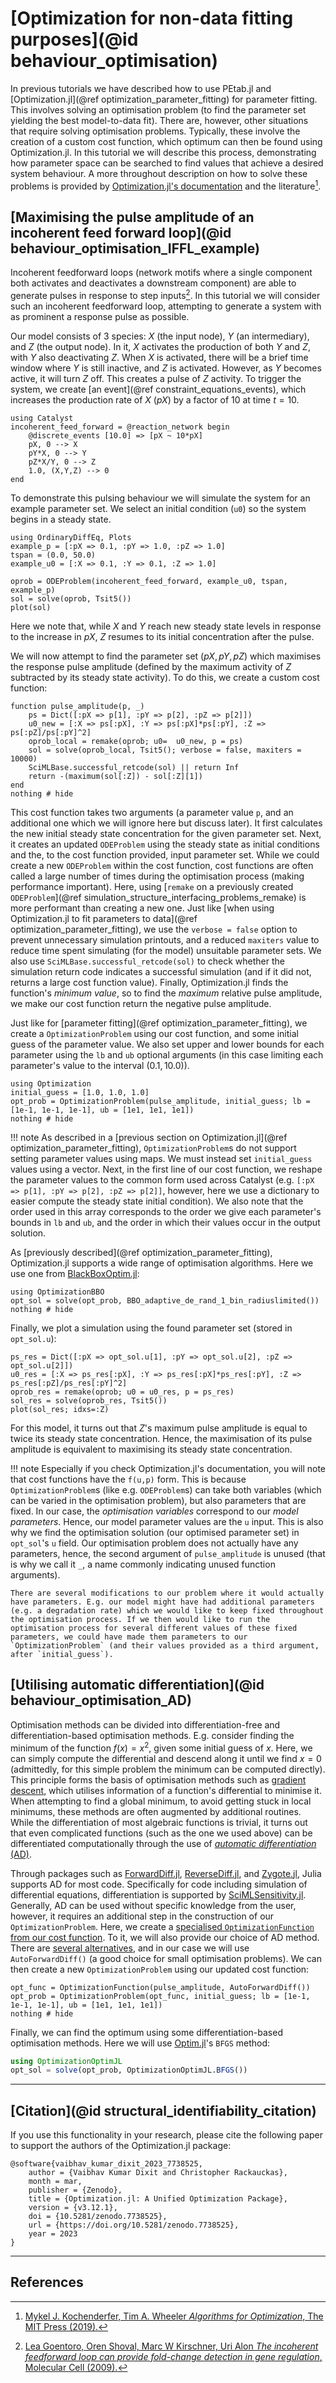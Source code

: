 # [Optimization for non-data fitting purposes](@id behaviour_optimisation)
In previous tutorials we have described how to use PEtab.jl and [Optimization.jl](@ref optimization_parameter_fitting) for parameter fitting. This involves solving an optimisation problem (to find the parameter set yielding the best model-to-data fit). There are, however, other situations that require solving optimisation problems. Typically, these involve the creation of a custom cost function, which optimum can then be found using Optimization.jl. In this tutorial we will describe this process, demonstrating how parameter space can be searched to find values that achieve a desired system behaviour. A more throughout description on how to solve these problems is provided by [Optimization.jl's documentation](https://docs.sciml.ai/Optimization/stable/) and the literature[^1]. 

## [Maximising the pulse amplitude of an incoherent feed forward loop](@id behaviour_optimisation_IFFL_example)
Incoherent feedforward loops (network motifs where a single component both activates and deactivates a downstream component) are able to generate pulses in response to step inputs[^2]. In this tutorial we will consider such an incoherent feedforward loop, attempting to generate a system with as prominent a response pulse as possible.

Our model consists of 3 species: $X$ (the input node), $Y$ (an intermediary), and $Z$ (the output node). In it, $X$ activates the production of both $Y$ and $Z$, with $Y$ also deactivating $Z$. When $X$ is activated, there will be a brief time window where $Y$ is still inactive, and $Z$ is activated. However, as $Y$ becomes active, it will turn $Z$ off. This creates a pulse of $Z$ activity. To trigger the system, we create [an event](@ref constraint_equations_events), which increases the production rate of $X$ ($pX$) by a factor of $10$ at time $t = 10$.
```@example behaviour_optimization
using Catalyst
incoherent_feed_forward = @reaction_network begin
    @discrete_events [10.0] => [pX ~ 10*pX]
    pX, 0 --> X
    pY*X, 0 --> Y
    pZ*X/Y, 0 --> Z
    1.0, (X,Y,Z) --> 0
end
```
To demonstrate this pulsing behaviour we will simulate the system for an example parameter set. We select an initial condition (`u0`) so the system begins in a steady state.
```@example behaviour_optimization
using OrdinaryDiffEq, Plots
example_p = [:pX => 0.1, :pY => 1.0, :pZ => 1.0]
tspan = (0.0, 50.0)
example_u0 = [:X => 0.1, :Y => 0.1, :Z => 1.0]

oprob = ODEProblem(incoherent_feed_forward, example_u0, tspan, example_p)
sol = solve(oprob, Tsit5())
plot(sol)
```
Here we note that, while $X$ and $Y$ reach new steady state levels in response to the increase in $pX$, $Z$ resumes to its initial concentration after the pulse.

We will now attempt to find the parameter set $(pX,pY,pZ)$ which maximises the response pulse amplitude (defined by the maximum activity of $Z$ subtracted by its steady state activity). To do this, we create a custom cost function:
```@example behaviour_optimization
function pulse_amplitude(p, _)
    ps = Dict([:pX => p[1], :pY => p[2], :pZ => p[2]])
    u0_new = [:X => ps[:pX], :Y => ps[:pX]*ps[:pY], :Z => ps[:pZ]/ps[:pY]^2]
    oprob_local = remake(oprob; u0=  u0_new, p = ps)
    sol = solve(oprob_local, Tsit5(); verbose = false, maxiters = 10000)
    SciMLBase.successful_retcode(sol) || return Inf
    return -(maximum(sol[:Z]) - sol[:Z][1])
end
nothing # hide
```
This cost function takes two arguments (a parameter value `p`, and an additional one which we will ignore here but discuss later). It first calculates the new initial steady state concentration for the given parameter set. Next, it creates an updated `ODEProblem` using the steady state as initial conditions and the, to the cost function provided, input parameter set. While we could create a new `ODEProblem` within the cost function, cost functions are often called a large number of times during the optimisation process (making performance important). Here, using [`remake` on a previously created `ODEProblem`](@ref simulation_structure_interfacing_problems_remake) is more performant than creating a new one. Just like [when using Optimization.jl to fit parameters to data](@ref optimization_parameter_fitting), we use the `verbose = false` option to prevent unnecessary simulation printouts, and a reduced `maxiters` value to reduce time spent simulating (for the model) unsuitable parameter sets. We also use `SciMLBase.successful_retcode(sol)` to check whether the simulation return code indicates a successful simulation (and if it did not, returns a large cost function value). Finally, Optimization.jl finds the function's *minimum value*, so to find the *maximum* relative pulse amplitude, we make our cost function return the negative pulse amplitude.

Just like for [parameter fitting](@ref optimization_parameter_fitting), we create a `OptimizationProblem` using our cost function, and some initial guess of the parameter value. We also set upper and lower bounds for each parameter using the `lb` and `ub` optional arguments (in this case limiting each parameter's value to the interval $(0.1,10.0)$).
```@example behaviour_optimization
using Optimization
initial_guess = [1.0, 1.0, 1.0]
opt_prob = OptimizationProblem(pulse_amplitude, initial_guess; lb = [1e-1, 1e-1, 1e-1], ub = [1e1, 1e1, 1e1])
nothing # hide
```
!!! note
    As described in a [previous section on Optimization.jl](@ref optimization_parameter_fitting), `OptimizationProblem`s do not support setting parameter values using maps. We must instead set `initial_guess` values using a vector. Next, in the first line of our cost function, we reshape the parameter values to the common form used across Catalyst (e.g. `[:pX => p[1], :pY => p[2], :pZ => p[2]]`, however, here we use a dictionary to easier compute the steady state initial condition). We also note that the order used in this array corresponds to the order we give each parameter's bounds in `lb` and `ub`, and the order in which their values occur in the output solution.

As [previously described](@ref optimization_parameter_fitting), Optimization.jl supports a wide range of optimisation algorithms. Here we use one from [BlackBoxOptim.jl](https://github.com/robertfeldt/BlackBoxOptim.jl):
```@example behaviour_optimization
using OptimizationBBO
opt_sol = solve(opt_prob, BBO_adaptive_de_rand_1_bin_radiuslimited())
nothing # hide
```
Finally, we plot a simulation using the found parameter set (stored in `opt_sol.u`):
```@example behaviour_optimization
ps_res = Dict([:pX => opt_sol.u[1], :pY => opt_sol.u[2], :pZ => opt_sol.u[2]])
u0_res = [:X => ps_res[:pX], :Y => ps_res[:pX]*ps_res[:pY], :Z => ps_res[:pZ]/ps_res[:pY]^2]
oprob_res = remake(oprob; u0 = u0_res, p = ps_res)
sol_res = solve(oprob_res, Tsit5())
plot(sol_res; idxs=:Z)
```
For this model, it turns out that $Z$'s maximum pulse amplitude is equal to twice its steady state concentration. Hence, the maximisation of its pulse amplitude is equivalent to maximising its steady state concentration.

!!! note
    Especially if you check Optimization.jl's documentation, you will note that cost functions have the `f(u,p)` form. This is because `OptimizationProblem`s (like e.g. `ODEProblem`s) can take both variables (which can be varied in the optimisation problem), but also parameters that are fixed. In our case, the *optimisation variables* correspond to our *model parameters*. Hence, our model parameter values are the `u` input. This is also why we find the optimisation solution (our optimised parameter set) in `opt_sol`'s `u` field. Our optimisation problem does not actually have any parameters, hence, the second argument of `pulse_amplitude` is unused (that is why we call it `_`, a name commonly indicating unused function arguments). 
    
    There are several modifications to our problem where it would actually have parameters. E.g. our model might have had additional parameters (e.g. a degradation rate) which we would like to keep fixed throughout the optimisation process. If we then would like to run the optimisation process for several different values of these fixed parameters, we could have made them parameters to our `OptimizationProblem` (and their values provided as a third argument, after `initial_guess`).

## [Utilising automatic differentiation](@id behaviour_optimisation_AD)
Optimisation methods can be divided into differentiation-free and differentiation-based optimisation methods. E.g. consider finding the minimum of the function $f(x) = x^2$, given some initial guess of $x$. Here, we can simply compute the differential and descend along it until we find $x=0$ (admittedly, for this simple problem the minimum can be computed directly). This principle forms the basis of optimisation methods such as [gradient descent](https://en.wikipedia.org/wiki/Gradient_descent), which utilises information of a function's differential to minimise it. When attempting to find a global minimum, to avoid getting stuck in local minimums, these methods are often augmented by additional routines. While the differentiation of most algebraic functions is trivial, it turns out that even complicated functions (such as the one we used above) can be differentiated computationally through the use of [*automatic differentiation* (AD)](https://en.wikipedia.org/wiki/Automatic_differentiation).

Through packages such as [ForwardDiff.jl](https://github.com/JuliaDiff/ForwardDiff.jl), [ReverseDiff.jl](https://github.com/JuliaDiff/ReverseDiff.jl), and [Zygote.jl](https://github.com/FluxML/Zygote.jl), Julia supports AD for most code. Specifically for code including simulation of differential equations, differentiation is supported by [SciMLSensitivity.jl](https://github.com/SciML/SciMLSensitivity.jl). Generally, AD can be used without specific knowledge from the user, however, it requires an additional step in the construction of our `OptimizationProblem`. Here, we create a [specialised `OptimizationFunction` from our cost function](https://docs.sciml.ai/Optimization/stable/API/optimization_function/#optfunction). To it, we will also provide our choice of AD method. There are [several alternatives](https://docs.sciml.ai/Optimization/stable/API/optimization_function/#Automatic-Differentiation-Construction-Choice-Recommendations), and in our case we will use `AutoForwardDiff()` (a good choice for small optimisation problems). We can then create a new `OptimizationProblem` using our updated cost function:
```@example behaviour_optimization
opt_func = OptimizationFunction(pulse_amplitude, AutoForwardDiff())
opt_prob = OptimizationProblem(opt_func, initial_guess; lb = [1e-1, 1e-1, 1e-1], ub = [1e1, 1e1, 1e1])
nothing # hide
``` 
Finally, we can find the optimum using some differentiation-based optimisation methods. Here we will use [Optim.jl](https://github.com/JuliaNLSolvers/Optim.jl)'s `BFGS` method:
```julia
using OptimizationOptimJL
opt_sol = solve(opt_prob, OptimizationOptimJL.BFGS())
``` 

---
## [Citation](@id structural_identifiability_citation)
If you use this functionality in your research, please cite the following paper to support the authors of the Optimization.jl package:
```
@software{vaibhav_kumar_dixit_2023_7738525,
	author = {Vaibhav Kumar Dixit and Christopher Rackauckas},
	month = mar,
	publisher = {Zenodo},
	title = {Optimization.jl: A Unified Optimization Package},
	version = {v3.12.1},
	doi = {10.5281/zenodo.7738525},
  	url = {https://doi.org/10.5281/zenodo.7738525},
	year = 2023
}
```

---
## References
[^1]: [Mykel J. Kochenderfer, Tim A. Wheeler *Algorithms for Optimization*, The MIT Press (2019).](https://algorithmsbook.com/optimization/files/optimization.pdf)
[^2]: [Lea Goentoro, Oren Shoval, Marc W Kirschner, Uri Alon *The incoherent feedforward loop can provide fold-change detection in gene regulation*, Molecular Cell (2009).](https://www.ncbi.nlm.nih.gov/pmc/articles/PMC2896310/)